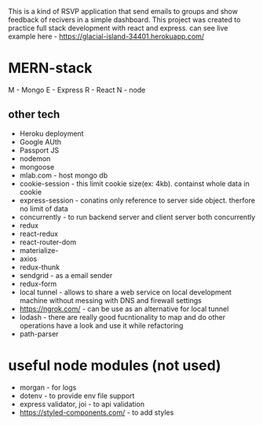 This is a kind of RSVP application that send emails to groups and show feedback of recivers in a simple dashboard. This project was created to practice full stack development with react and express.
can see live example here - https://glacial-island-34401.herokuapp.com/

# MERN-stack

M - Mongo
E - Express
R - React
N - node

## other tech
- Heroku deployment
- Google AUth
- Passport JS
- nodemon
- mongoose 
- mlab.com - host mongo db
- cookie-session - this limit cookie size(ex: 4kb). containst whole data in cookie
- express-session - conatins only reference to server side object. therfore no limit of data
- concurrently - to run backend server and client server both concurrently
- redux
- react-redux
- react-router-dom
- materialize-
- axios
- redux-thunk
- sendgrid - as a email sender
- redux-form
- local tunnel - allows to share a web service on local development machine without messing with DNS and firewall settings
- https://ngrok.com/ - can be use as an alternative for local tunnel
- lodash - there are really good fucntionality to map and do other operations have a look and use it while refactoring
- path-parser

# useful node modules (not used)
- morgan - for logs
- dotenv - to provide env file support
- express validator, joi - to api validation
- https://styled-components.com/ - to add styles
